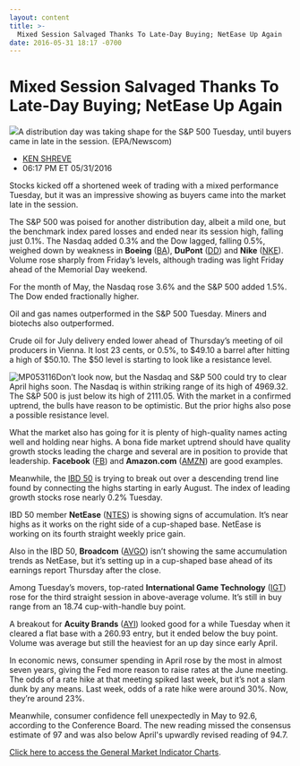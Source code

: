 ```yaml
---
layout: content
title: >-
  Mixed Session Salvaged Thanks To Late-Day Buying; NetEase Up Again
date: 2016-05-31 18:17 -0700
---
```



Mixed Session Salvaged Thanks To Late-Day Buying; NetEase Up Again
===================================================================


![](https://www.investors.com/wp-content/uploads/2016/05/BIGpic_nyse_053116_newscom.jpg)A distribution day was taking shape for the S&P 500 Tuesday, until buyers came in late in the session. (EPA/Newscom) 



* [KEN SHREVE](https://www.investors.com/author/shrevek/ "Posts by KEN SHREVE")
* 06:17 PM ET 05/31/2016




Stocks kicked off a shortened week of trading with a mixed performance Tuesday, but it was an impressive showing as buyers came into the market late in the session.


The S&P 500 was poised for another distribution day, albeit a mild one, but the benchmark index pared losses and ended near its session high, falling just 0.1%. The Nasdaq added 0.3% and the Dow lagged, falling 0.5%, weighed down by weakness in **Boeing** ([BA](https://research.investors.com/quote.aspx?symbol=BA)), **DuPont** ([DD](https://research.investors.com/quote.aspx?symbol=DD)) and **Nike** ([NKE](https://research.investors.com/quote.aspx?symbol=NKE)). Volume rose sharply from Friday’s levels, although trading was light Friday ahead of the Memorial Day weekend.


For the month of May, the Nasdaq rose 3.6% and the S&P 500 added 1.5%. The Dow ended fractionally higher.


Oil and gas names outperformed in the S&P 500 Tuesday. Miners and biotechs also outperformed.


Crude oil for July delivery ended lower ahead of Thursday’s meeting of oil producers in Vienna. It lost 23 cents, or 0.5%, to $49.10 a barrel after hitting a high of $50.10. The $50 level is starting to look like a resistance level.


![MP053116](https://www.investors.com/wp-content/uploads/2016/05/MP053116-177x300.jpg)Don’t look now, but the Nasdaq and S&P 500 could try to clear April highs soon. The Nasdaq is within striking range of its high of 4969.32. The S&P 500 is just below its high of 2111.05. With the market in a confirmed uptrend, the bulls have reason to be optimistic. But the prior highs also pose a possible resistance level.


What the market also has going for it is plenty of high-quality names acting well and holding near highs. A bona fide market uptrend should have quality growth stocks leading the charge and several are in position to provide that leadership. **Facebook** ([FB](https://research.investors.com/quote.aspx?symbol=FB)) and **Amazon.com** ([AMZN](https://research.investors.com/quote.aspx?symbol=AMZN)) are good examples.


Meanwhile, the [IBD 50](https://www.investors.com/stock-lists/ibd-50/ibd-50-performance/) is trying to break out over a descending trend line found by connecting the highs starting in early August. The index of leading growth stocks rose nearly 0.2% Tuesday.


IBD 50 member **NetEase** ([NTES](https://research.investors.com/quote.aspx?symbol=NTES)) is showing signs of accumulation. It’s near highs as it works on the right side of a cup-shaped base. NetEase is working on its fourth straight weekly price gain.


Also in the IBD 50, **Broadcom** ([AVGO](https://research.investors.com/quote.aspx?symbol=AVGO)) isn’t showing the same accumulation trends as NetEase, but it’s setting up in a cup-shaped base ahead of its earnings report Thursday after the close.


Among Tuesday’s movers, top-rated **International Game Technology** ([IGT](https://research.investors.com/quote.aspx?symbol=IGT)) rose for the third straight session in above-average volume. It’s still in buy range from an 18.74 cup-with-handle buy point.


A breakout for **Acuity Brands** ([AYI](https://research.investors.com/quote.aspx?symbol=AYI)) looked good for a while Tuesday when it cleared a flat base with a 260.93 entry, but it ended below the buy point. Volume was average but still the heaviest for an up day since early April.


In economic news, consumer spending in April rose by the most in almost seven years, giving the Fed more reason to raise rates at the June meeting. The odds of a rate hike at that meeting spiked last week, but it’s not a slam dunk by any means. Last week, odds of a rate hike were around 30%. Now, they’re around 23%.


Meanwhile, consumer confidence fell unexpectedly in May to 92.6, according to the Conference Board. The new reading missed the consensus estimate of 97 and was also below April's upwardly revised reading of 94.7.


[Click here to access the General Market Indicator Charts](https://www.investors.com/wp-content/uploads/2016/05/IBD3105154711GMI.pdf).




